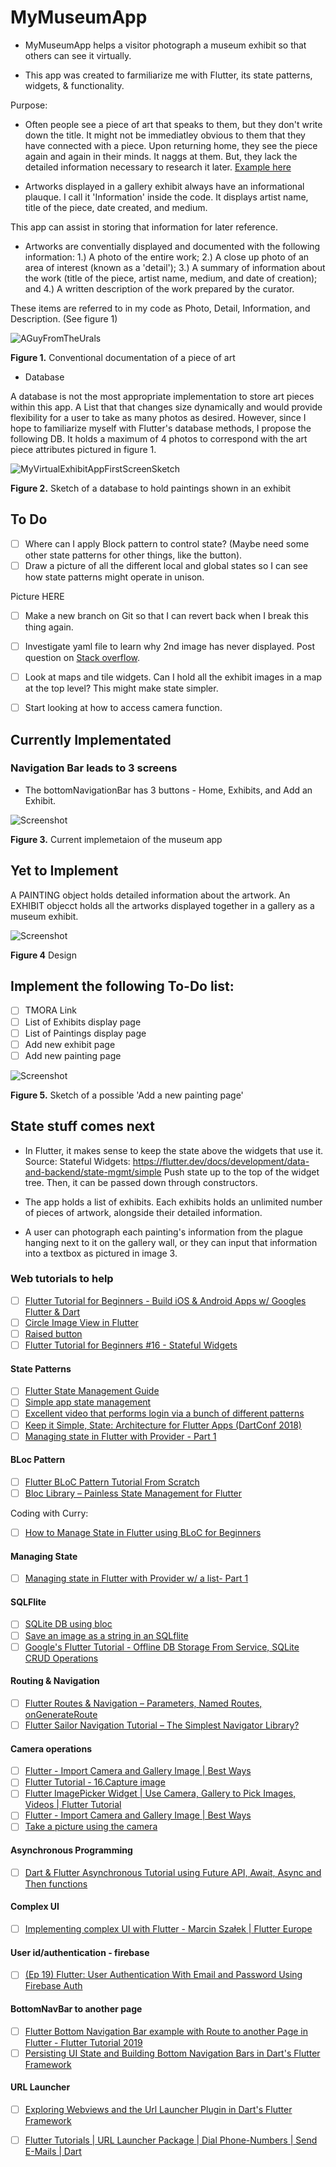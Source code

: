 # MyMuseumApp
* MyMuseumApp helps a visitor photograph a museum exhibit so that others can see it virtually. 

* This app was created to farmiliarize me with Flutter, its state patterns, widgets, & functionality.

Purpose:

* Often people see a piece of art that speaks to them, but they don't write down the title. 
It might not be immediatley obvious to them that they have connected with a piece.
Upon returning home, they see the piece again and again in their minds. It naggs at them.
But, they lack the detailed information necessary to research it later. [Example here](https://www.reddit.com/r/museum/comments/3kxzg7/vasili_neyasov_a_guy_from_the_urals_1959/)

* Artworks displayed in a gallery exhibit always have an informational plauque. I call it 'Information' inside the code.
It displays artist name, title of the piece, date created, and medium. 

This app can assist in storing that information for later reference. 

* Artworks are conventially displayed and documented with the following information: 1.) A photo of the entire work; 2.) A close up photo of an area of interest (known as a 'detail'); 3.) A summary of information about the work (title of the piece, artist name, medium, and date of creation); and 4.) A written description of the work prepared by the curator. 

These items are referred to in my code as Photo, Detail, Information, and Description. (See figure 1)

![AGuyFromTheUrals](https://raw.githubusercontent.com/heathermortensen/MyVirtualMuseumApp/master/images/AManFromTheUrals.png)

**Figure 1.** Conventional documentation of a piece of art

* Database

A database is not the most appropriate implementation to store art pieces within this app. 
A List that that changes size dynamically and would provide flexibility for a user to take as many photos as desired.
However, since I hope to familiarize myself with Flutter's database methods, I propose the following DB. 
It holds a maximum of 4 photos to correspond with the art piece attributes pictured in figure 1.

![MyVirtualExhibitAppFirstScreenSketch](https://raw.githubusercontent.com/heathermortensen/MyVirtualMuseumApp/master/images/databaseImage2.png) 

**Figure 2.** Sketch of a database to hold paintings shown in an exhibit

To Do
------------------------
- [ ] Where can I apply Block pattern to control state? (Maybe need some other state patterns for other things, like the button). 
- [ ] Draw a picture of all the different local and global states so I can see how state patterns might operate in unison.

Picture HERE

- [ ] Make a new branch on Git so that I can revert back when I break this thing again.
- [ ] Investigate yaml file to learn why 2nd image has never displayed. Post question on [Stack overflow](https://stackoverflow.com/questions/63549695/first-flutter-image-asset-displays-museum-photo-why-is-the-second-image-muse).

- [ ] Look at maps and tile widgets. Can I hold all the exhibit images in a map at the top level? This might make state simpler.
- [ ] Start looking at how to access camera function.


## Currently Implementated

### Navigation Bar leads to 3 screens

* The bottomNavigationBar has 3 buttons - Home, Exhibits, and Add an Exhibit.

![Screenshot](https://raw.githubusercontent.com/heathermortensen/MyVirtualMuseumApp/master/images/NavBarScreenshot.png)

**Figure 3.** Current implemetaion of the museum app

## Yet to Implement

A PAINTING object holds detailed information about the artwork.
An EXHIBIT objecct holds all the artworks displayed together in a gallery as a museum exhibit.

![Screenshot](https://raw.githubusercontent.com/heathermortensen/MyVirtualMuseumApp/master/images/NavBarScreenshot2.png)
 
 **Figure 4** Design 
 
 Implement the following To-Do list:
 ----------------------------------------
- [ ] TMORA Link
- [ ] List of Exhibits display page
- [ ] List of Paintings display page
- [ ] Add new exhibit page
- [ ] Add new painting page

![Screenshot](https://raw.githubusercontent.com/heathermortensen/MyVirtualMuseumApp/master/images/artshowapp7.png)

**Figure 5.** Sketch of a possible 'Add a new  painting page'

State stuff comes next
------------------------

* In Flutter, it makes sense to keep the state above the widgets that use it. Source: Stateful Widgets: https://flutter.dev/docs/development/data-and-backend/state-mgmt/simple
Push state up to the top of the widget tree. Then, it can be passed down through constructors.

* The app holds a list of exhibits. Each exhibits holds an unlimited number of pieces of artwork, alongside their detailed information.

* A user can photograph each painting's information from the plague hanging next to it on the gallery wall, or they can input that information into a textbox as pictured in image 3.

### Web tutorials to help

* [ ] [Flutter Tutorial for Beginners - Build iOS & Android Apps w/ Googles Flutter & Dart](https://www.youtube.com/watch?v=6ZCz6Ylqk3A)
* [ ] [Circle Image View in Flutter](https://medium.com/@boldijar.paul/circle-image-view-in-flutter-965963c46cf5)
* [ ] [Raised button](https://www.youtube.com/watch?v=i_qXHGaDIqc)
* [ ] [Flutter Tutorial for Beginners #16 - Stateful Widgets](https://www.youtube.com/watch?v=p5dkB3Mrxdo)

#### State Patterns

* [ ] [Flutter State Management Guide](https://fireship.io/lessons/flutter-state-management-guide/)
* [ ] [Simple app state management](https://flutter.dev/docs/development/data-and-backend/state-mgmt/simple)
* [ ] [Excellent video that performs login via a bunch of different patterns](https://medium.com/coding-with-flutter/flutter-state-management-setstate-bloc-valuenotifier-provider-2c11022d871b)
* [ ] [Keep it Simple, State: Architecture for Flutter Apps (DartConf 2018)](https://www.youtube.com/watch?v=zKXz3pUkw9A)
* [ ] [Managing state in Flutter with Provider - Part 1](https://www.youtube.com/watch?v=SxmYaqKyRfc)

#### BLoc Pattern

* [ ] [Flutter BLoC Pattern Tutorial From Scratch](https://www.youtube.com/watch?v=oxeYeMHVLII)
* [ ] [Bloc Library – Painless State Management for Flutter](https://www.youtube.com/watch?v=nQMfaQeCL6M)

Coding with Curry:
* [ ] [How to Manage State in Flutter using BLoC for Beginners](https://www.youtube.com/watch?v=vA_bBx92OH0)

#### Managing State

* [ ] [Managing state in Flutter with Provider w/ a list- Part 1](https://www.youtube.com/watch?v=SxmYaqKyRfc)

#### SQLFlite

* [ ] [SQLite DB using bloc](youtube.com/watch?v=8bV9ixYNAL4)
* [ ] [Save an image as a string in an SQLflite](https://www.youtube.com/watch?v=AZzwLRIBpuw)
* [ ] [Google's Flutter Tutorial - Offline DB Storage From Service, SQLite CRUD Operations](https://www.youtube.com/watch?v=KsZQQK1HOu8)

#### Routing & Navigation

* [ ] [Flutter Routes & Navigation – Parameters, Named Routes, onGenerateRoute](https://www.youtube.com/watch?v=nyvwx7o277U)
* [ ] [Flutter Sailor Navigation Tutorial – The Simplest Navigator Library?](https://www.youtube.com/watch?v=T1hzNcaAKiA)

#### Camera operations

* [ ] [Flutter - Import Camera and Gallery Image | Best Ways](https://www.youtube.com/watch?v=cyhuPzAlgUU)
* [ ] [Flutter Tutorial - 16.Capture image](https://www.youtube.com/watch?v=gkYQKFE0Fmk)
* [ ] [Flutter ImagePicker Widget | Use Camera, Gallery to Pick Images, Videos | Flutter Tutorial](https://www.youtube.com/watch?v=m_87i4hHPuQ)
* [ ] [Flutter - Import Camera and Gallery Image | Best Ways](https://www.youtube.com/watch?v=cyhuPzAlgUU)
* [ ] [Take a picture using the camera](https://flutter.dev/docs/cookbook/plugins/picture-using-camera#:~:text=Many%20apps%20require%20working%20with,and%20take%20photos%20or%20videos.)

#### Asynchronous Programming

* [ ] [Dart & Flutter Asynchronous Tutorial using Future API, Await, Async and Then functions](https://www.youtube.com/watch?v=g9Uk1Xou0m4)

#### Complex UI

* [ ] [Implementing complex UI with Flutter - Marcin Szałek | Flutter Europe](https://www.youtube.com/watch?v=FCyoHclCqc8)

#### User id/authentication - firebase

* [ ] [(Ep 19) Flutter: User Authentication With Email and Password Using Firebase Auth](https://www.youtube.com/watch?v=iTYD13w6Duo)

#### BottomNavBar to another page

* [ ] [Flutter Bottom Navigation Bar example with Route to another Page in Flutter - Flutter Tutorial 2019](https://www.youtube.com/watch?v=18PVdmBOEQM)
* [ ] [Persisting UI State and Building Bottom Navigation Bars in Dart's Flutter Framework](https://www.youtube.com/watch?v=EyLqj9L_Tck)

#### URL Launcher

* [ ] [Exploring Webviews and the Url Launcher Plugin in Dart's Flutter Framework](https://www.youtube.com/watch?v=sK-8k1Dq1xM)
* [ ] [Flutter Tutorials | URL Launcher Package | Dial Phone-Numbers | Send E-Mails | Dart](https://www.youtube.com/watch?v=OfhQsWfRxRE)





